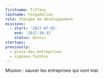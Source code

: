 ```yaml
---
firstname: Tiffany
lastname: Yozgadalian
role: Chargée de développement
missions:
  - start: '2017-07-01'
    end: '2017-10-31'
    status: dinsic
startups:
previously:
  - place-des-entreprises
  - signaux-faibles
---
```


Mission : sauver les entreprises qui vont mal.
